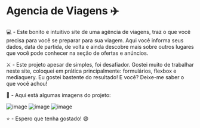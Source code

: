 # Agencia de Viagens ✈️
💻 - Este bonito e intuitivo site de uma agência de viagens, traz o que você precisa para você se preparar para sua viagem.  Aqui você informa seus dados, data de partida, de volta e ainda descobre mais sobre outros lugares que você pode conhecer na seção de ofertas e anúncios.

⚔️ - Este projeto apesar de simples, foi desafiador. Gostei muito de trabalhar neste site, coloquei em prática principalmente: formulários, flexbox e mediaquery. Eu gostei bastente do resultado! E você? Deixe-me saber o que você achou!

📸 - Aqui está algumas imagens do projeto:

![image](https://user-images.githubusercontent.com/75648386/173972148-4bca3eb9-a22c-4f33-b96b-dccd571fbc2e.png)
![image](https://user-images.githubusercontent.com/75648386/173972156-2743638d-35c4-404b-bb3f-679ae0bda37e.png)
![image](https://user-images.githubusercontent.com/75648386/173972161-0d6a85d6-d797-4361-b107-007dabcc9ea1.png)

⭐ - Espero que tenha gostado! 😄
